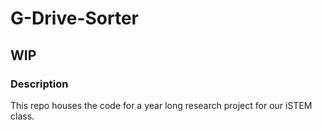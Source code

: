 # G-Drive-Sorter
## WIP

### Description
This repo houses the code for a year long research project for our iSTEM class.
